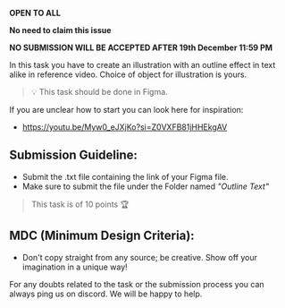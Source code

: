 **OPEN TO ALL**

**No need to claim this issue**

**NO SUBMISSION WILL BE ACCEPTED AFTER 19th December 11:59 PM**

In this task you have to create an illustration with an outline effect in text alike in reference video. Choice of object for illustration is yours.

> 💡 This task should be done in Figma.
> 

If you are unclear how to start you can look here for inspiration:

- https://youtu.be/Myw0_eJXjKo?si=Z0VXFB81jHHEkgAV

## **Submission Guideline:**

- Submit the .txt file containing the link of your Figma file.
- Make sure to submit the file under the Folder named *"Outline Text"*

> This task is of 10 points 🏆
> 

## **MDC (Minimum Design Criteria):**

- Don't copy straight from any source; be creative. Show off your imagination in a unique way!

For any doubts related to the task or the submission process you can always ping us on discord. We will be happy to help.
